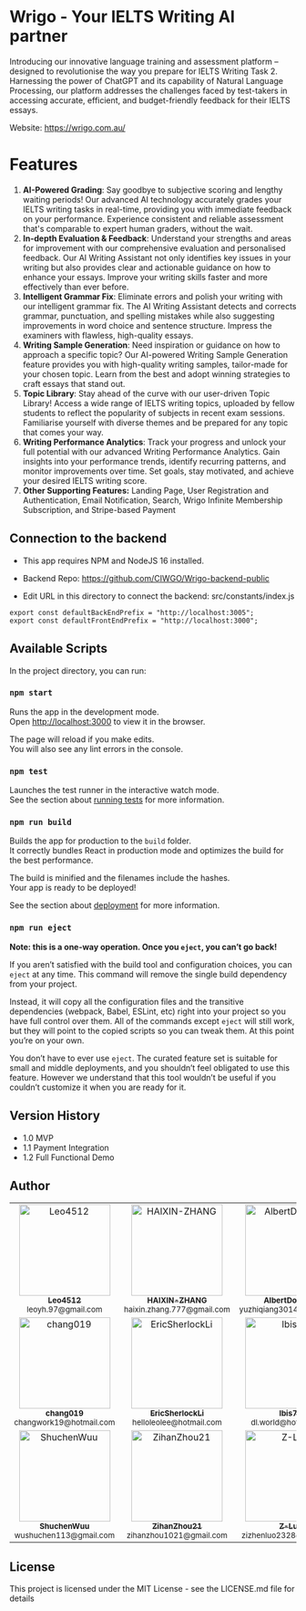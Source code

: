 # Wrigo - Your IELTS Writing AI partner

Introducing our innovative language training and assessment platform – designed to revolutionise the way you prepare for IELTS Writing Task 2. Harnessing the power of ChatGPT and its capability of Natural Language Processing, our platform addresses the challenges faced by test-takers in accessing accurate, efficient, and budget-friendly feedback for their IELTS essays.

Website: https://wrigo.com.au/

# Features

1. **AI-Powered Grading**: Say goodbye to subjective scoring and lengthy waiting periods! Our advanced AI technology accurately grades your IELTS writing tasks in real-time, providing you with immediate feedback on your performance. Experience consistent and reliable assessment that's comparable to expert human graders, without the wait.
2. **In-depth Evaluation & Feedback**: Understand your strengths and areas for improvement with our comprehensive evaluation and personalised feedback. Our AI Writing Assistant not only identifies key issues in your writing but also provides clear and actionable guidance on how to enhance your essays. Improve your writing skills faster and more effectively than ever before.
3. **Intelligent Grammar Fix**: Eliminate errors and polish your writing with our intelligent grammar fix. The AI Writing Assistant detects and corrects grammar, punctuation, and spelling mistakes while also suggesting improvements in word choice and sentence structure. Impress the examiners with flawless, high-quality essays.
4. **Writing Sample Generation**: Need inspiration or guidance on how to approach a specific topic? Our AI-powered Writing Sample Generation feature provides you with high-quality writing samples, tailor-made for your chosen topic. Learn from the best and adopt winning strategies to craft essays that stand out.
5. **Topic Library**: Stay ahead of the curve with our user-driven Topic Library! Access a wide range of IELTS writing topics, uploaded by fellow students to reflect the popularity of subjects in recent exam sessions. Familiarise yourself with diverse themes and be prepared for any topic that comes your way.
6. **Writing Performance Analytics**: Track your progress and unlock your full potential with our advanced Writing Performance Analytics. Gain insights into your performance trends, identify recurring patterns, and monitor improvements over time. Set goals, stay motivated, and achieve your desired IELTS writing score.
7. **Other Supporting Features:** Landing Page, User Registration and Authentication, Email Notification, Search, Wrigo Infinite Membership Subscription, and Stripe-based Payment

## Connection to the backend

- This app requires NPM and NodeJS 16 installed.

- Backend Repo: https://github.com/CIWGO/Wrigo-backend-public

- Edit URL in this directory to connect the backend: src/constants/index.js

```
export const defaultBackEndPrefix = "http://localhost:3005";
export const defaultFrontEndPrefix = "http://localhost:3000";
```

## Available Scripts

In the project directory, you can run:

### `npm start`

Runs the app in the development mode.\
Open [http://localhost:3000](http://localhost:3000) to view it in the browser.

The page will reload if you make edits.\
You will also see any lint errors in the console.

### `npm test`

Launches the test runner in the interactive watch mode.\
See the section about [running tests](https://facebook.github.io/create-react-app/docs/running-tests) for more information.

### `npm run build`

Builds the app for production to the `build` folder.\
It correctly bundles React in production mode and optimizes the build for the best performance.

The build is minified and the filenames include the hashes.\
Your app is ready to be deployed!

See the section about [deployment](https://facebook.github.io/create-react-app/docs/deployment) for more information.

### `npm run eject`

**Note: this is a one-way operation. Once you `eject`, you can’t go back!**

If you aren’t satisfied with the build tool and configuration choices, you can `eject` at any time. This command will remove the single build dependency from your project.

Instead, it will copy all the configuration files and the transitive dependencies (webpack, Babel, ESLint, etc) right into your project so you have full control over them. All of the commands except `eject` will still work, but they will point to the copied scripts so you can tweak them. At this point you’re on your own.

You don’t have to ever use `eject`. The curated feature set is suitable for small and middle deployments, and you shouldn’t feel obligated to use this feature. However we understand that this tool wouldn’t be useful if you couldn’t customize it when you are ready for it.

## Version History

- 1.0 MVP
- 1.1 Payment Integration
- 1.2 Full Functional Demo

## Author


<table>
  <tr>
    <td align="center">
      <a href="https://github.com/leo4512">
        <img src="https://avatars.githubusercontent.com/u/91560230?s=400&v=4" width="160px;" alt="Leo4512"/>
        <br />
        <sub>
          <b>Leo4512</b>
        </sub>
      </a>
      <br />
      <sub>leoyh.97@gmail.com</sub>
    </td>
    <td align="center">
      <a href="https://github.com/HAIXIN-ZHANG">
        <img src="https://avatars.githubusercontent.com/u/54438591?v=4" width="160px;" alt="HAIXIN-ZHANG"/>
        <br />
        <sub>
          <b>HAIXIN-ZHANG</b>
        </sub>
      </a>
      <br />
      <sub>haixin.zhang.777@gmail.com</sub>
    </td>
    <td align="center">
      <a href="https://github.com/AlbertDontCry">
        <img src="https://avatars.githubusercontent.com/u/87565983?v=4" width="160px;" alt="AlbertDontCry"/>
        <br />
        <sub>
          <b>AlbertDontCry</b>
        </sub>
      </a>
      <br />
      <sub>yuzhiqiang3014@gmail.com</sub>
    </td>
    <td align="center">
      <a href="https://github.com/ArAmber">
        <img src="https://avatars.githubusercontent.com/u/108080055?v=4" width="160px;" alt="ArAmber"/>
        <br />
        <sub>
          <b>ArAmber</b>
        </sub>
      </a>
      <br />
      <sub>xurongnan307@gmail.com</sub>
    </td>
  </tr>
  <tr>
    <td align="center">
      <a href="https://github.com/chang019">
        <img src="https://avatars.githubusercontent.com/u/100551405?v=4" width="160px;" alt="chang019"/>
        <br />
        <sub>
          <b>chang019</b>
        </sub>
      </a>
      <br />
      <sub>changwork19@hotmail.com</sub>
    </td>
    <td align="center">
      <a href="https://github.com/EricSherlockLi">
        <img src="https://avatars.githubusercontent.com/u/101853133?v=4" width="160px;" alt="EricSherlockLi"/>
        <br />
        <sub>
          <b>EricSherlockLi</b>
        </sub>
      </a>
      <br />
      <sub>helloleolee@hotmail.com</sub>
    </td>
    <td align="center">
      <a href="https://github.com/Ibis77">
        <img src="https://avatars.githubusercontent.com/u/111636455?v=4" width="160px;" alt="Ibis77"/>
        <br />
        <sub>
          <b>Ibis77</b>
        </sub>
      </a>
      <br />
      <sub>dl.world@hotmail.com</sub>
    </td>
    <td align="center">
      <a href="https://github.com/Reneezzzzz">
        <img src="https://avatars.githubusercontent.com/u/112042893?v=4" width="160px;" alt="Reneezzzzz"/>
        <br />
        <sub>
          <b>Reneezzzzz</b>
        </sub>
      </a>
      <br />
      <sub>xiaoruiz@utas.edu.au</sub>
    </td>
  </tr>
  <tr>
    <td align="center">
      <a href="https://github.com/ShuchenWuu">
        <img src="https://avatars.githubusercontent.com/u/68723186?v=4" width="160px;" alt="ShuchenWuu"/>
        <br />
        <sub>
          <b>ShuchenWuu</b>
        </sub>
      </a>
      <br />
      <sub>wushuchen113@gmail.com</sub>
    </td>
    <td align="center">
      <a href="https://github.com/ZihanZhou21">
        <img src="https://avatars.githubusercontent.com/u/56948832?v=4" width="160px;" alt="ZihanZhou21"/>
        <br />
        <sub>
          <b>ZihanZhou21</b>
        </sub>
      </a>
      <br />
      <sub>zihanzhou1021@gmail.com</sub>
    </td>
    <td align="center">
      <a href="https://github.com/Z-Luo">
        <img src="https://avatars.githubusercontent.com/u/62637727?v=4" width="160px;" alt="Z-Luo"/>
        <br />
        <sub>
          <b>Z-Luo</b>
        </sub>
      </a>
      <br />
      <sub>zizhenluo2328@gmail.com</sub>
   </td>
   <td align="center">
      <a href="https://github.com/ZJOHN0821">
        <img src="https://avatars.githubusercontent.com/u/104768782?v=4" width="160px;" alt="ZJOHN0821"/>
        <br />
        <sub>
          <b>ZJOHN0821</b>
        </sub>
      </a>
      <br />
      <sub>zhouyinghe0821@gmail.com</sub>
   </td>
  </tr>
<table>

## License

This project is licensed under the MIT License - see the LICENSE.md file for details

